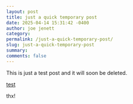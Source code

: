 ```yaml
---
layout: post
title: just a quick temporary post
date: 2025-04-14 15:31:42 -0400
author: joe jenett
category: 
permalink: /just-a-quick-temporary-post/
slug: just-a-quick-temporary-post
summary: 
comments: false
---
```

This is just a test post and it will soon be deleted.

<a rel="mention-of" class="mention-of url" href="https://bulltown.joejenett.com/bulltown-updates-04-13-25/">test</a>

thx!

<a href="https://brid.gy/publish/mastodon"></a>